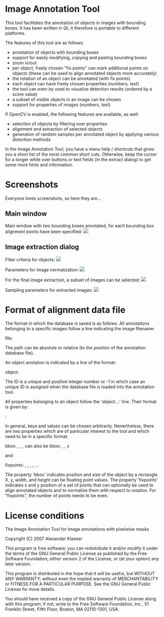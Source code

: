 Image Annotation Tool
=====================

This tool facilitates the annotation of objects in images with bounding boxes. It has been written in Qt, it therefore is portable to different platforms.

The features of this tool are as follows:
* annotation of objects with bounding boxes
* support for easily modifying, copying and pasting bounding boxes
* zoom in/out
* per object, freely chosen "fix points" can mark additional points on objects (these can be used to align annotated objects more accurately)
* the rotation of an object can be annotated (with fix points)
* each object can have freely chosen properties (numbers, text)
* the tool can even by used to visualize detection results (ordered by a score value)
* a subset of visible objects in an image can be chosen
* support for properties of images (numbers, text)

If OpenCV is enabled, the following features are available, as well:
* selection of objects by filtering over properties
* alignment and extraction of selected objects
* generation of random samples per annotated object by applying various distortion methods

In the Image Annotation Tool, you have a menu help / shortcuts that gives you a short list of the most common short cuts. Otherwise, keep the cursor for a longer while over buttons or text fields (in the extract dialog) to get some more hints and information.

Screenshots
===========

Everyone loves screenshots, so here they are...

Main window
-----------

Main window with two bounding boxes annotated, for each bounding box alignment points have been specified:
![](https://raw.github.com/alexklaeser/imgAnnotation/master/screenshots/main_window.png)

Image extraction dialog
-------------------------

Filter criteria for objects:
![](https://raw.github.com/alexklaeser/imgAnnotation/master/screenshots/extraction1_object_selection.png)

Parameters for image normalization:
![](https://raw.github.com/alexklaeser/imgAnnotation/master/screenshots/extraction2_normalization.png)

For the final image extraction, a subset of images can be selected:
![](https://raw.github.com/alexklaeser/imgAnnotation/master/screenshots/extraction3_subset_selection.png)

Sampling parameters for extracted images:
![](https://raw.github.com/alexklaeser/imgAnnotation/master/screenshots/extraction4_resampling.png)

Format of alignment data file
=============================

The format in which the database is saved is as follows. All annotations belonging to a specific images follow a line indicating the image filename:

file: <imageFileName>

The path can be absolute or relative (to the position of the annotation database file). 

An object anotation is indicated by a line of the format:

object: <ID>

The ID is a unique and positive integer number or -1 in which case an unique ID is assigned when the database file is loaded into the annotation tool.

All properties belonging to an object follow the 'object:...' line. Their format is given by:

<key>: <value>

In general, keys and values can be chosen arbitrarily. Nevertheless, there are two properties which are of particular interest to the tool and which need to be in a specific format:

bbox: <x>, <y>, <width>, <height>
can also be
bbox: <x>, <y>, <width> x <height>

and

fixpoints: <x1>, <y1>, <x2>, <y2>, ...

The property 'bbox' indicates position and size of the object by a rectangle. X, y, width, and height can be floating point values. The property 'fixpoints' indicates x and y position of a set of points that can optionally be used to align annotated objects and to normalize them with respect to rotation. For "fixpoints", the number of points needs to be even.

License conditions
==================

The Image Annotation Tool for image annotations with pixelwise masks

Copyright (C) 2007 Alexander Klaeser

This program is free software; you can redistribute it and/or
modify it under the terms of the GNU General Public License
as published by the Free Software Foundation; either version 2
of the License, or (at your option) any later version.

This program is distributed in the hope that it will be useful,
but WITHOUT ANY WARRANTY; without even the implied warranty of
MERCHANTABILITY or FITNESS FOR A PARTICULAR PURPOSE.  See the
GNU General Public License for more details.

You should have received a copy of the GNU General Public License
along with this program; if not, write to the Free Software
Foundation, Inc., 51 Franklin Street, Fifth Floor, Boston, MA  02110-1301, USA.

